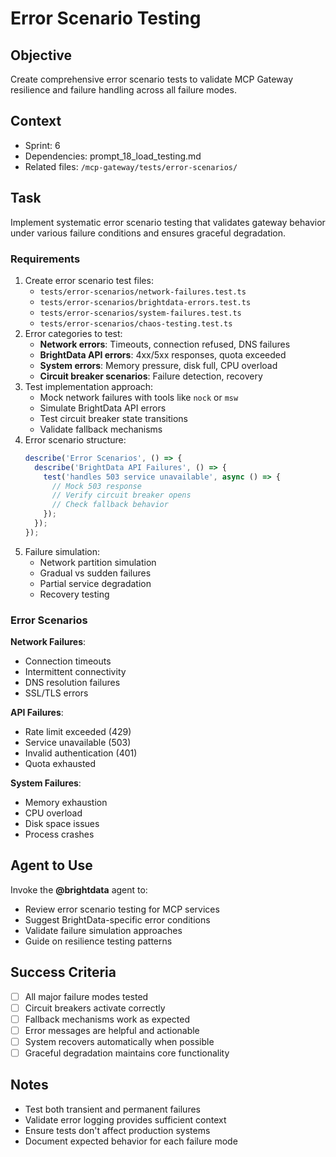 # Error Scenario Testing

## Objective

Create comprehensive error scenario tests to validate MCP Gateway resilience and failure handling across all failure modes.

## Context

- Sprint: 6
- Dependencies: prompt_18_load_testing.md
- Related files: `/mcp-gateway/tests/error-scenarios/`

## Task

Implement systematic error scenario testing that validates gateway behavior under various failure conditions and ensures graceful degradation.

### Requirements

1. Create error scenario test files:
   - `tests/error-scenarios/network-failures.test.ts`
   - `tests/error-scenarios/brightdata-errors.test.ts`
   - `tests/error-scenarios/system-failures.test.ts`
   - `tests/error-scenarios/chaos-testing.test.ts`
2. Error categories to test:
   - **Network errors**: Timeouts, connection refused, DNS failures
   - **BrightData API errors**: 4xx/5xx responses, quota exceeded
   - **System errors**: Memory pressure, disk full, CPU overload
   - **Circuit breaker scenarios**: Failure detection, recovery
3. Test implementation approach:
   - Mock network failures with tools like `nock` or `msw`
   - Simulate BrightData API errors
   - Test circuit breaker state transitions
   - Validate fallback mechanisms
4. Error scenario structure:
   ```typescript
   describe('Error Scenarios', () => {
     describe('BrightData API Failures', () => {
       test('handles 503 service unavailable', async () => {
         // Mock 503 response
         // Verify circuit breaker opens
         // Check fallback behavior
       });
     });
   });
   ```
5. Failure simulation:
   - Network partition simulation
   - Gradual vs sudden failures
   - Partial service degradation
   - Recovery testing

### Error Scenarios

**Network Failures**:

- Connection timeouts
- Intermittent connectivity
- DNS resolution failures
- SSL/TLS errors

**API Failures**:

- Rate limit exceeded (429)
- Service unavailable (503)
- Invalid authentication (401)
- Quota exhausted

**System Failures**:

- Memory exhaustion
- CPU overload
- Disk space issues
- Process crashes

## Agent to Use

Invoke the **@brightdata** agent to:

- Review error scenario testing for MCP services
- Suggest BrightData-specific error conditions
- Validate failure simulation approaches
- Guide on resilience testing patterns

## Success Criteria

- [ ] All major failure modes tested
- [ ] Circuit breakers activate correctly
- [ ] Fallback mechanisms work as expected
- [ ] Error messages are helpful and actionable
- [ ] System recovers automatically when possible
- [ ] Graceful degradation maintains core functionality

## Notes

- Test both transient and permanent failures
- Validate error logging provides sufficient context
- Ensure tests don't affect production systems
- Document expected behavior for each failure mode
